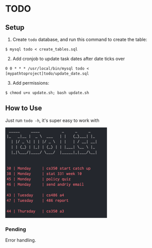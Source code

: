 # TODO

## Setup
1. Create `todo` database, and run this command to create the table:

```
$ mysql todo < create_tables.sql
```

2. Add cronjob to update task dates after date ticks over

```
0 0 * * * /usr/local/bin/mysql todo < [mypathtoproject]todo/update_date.sql
```

3. Add permissions:

```
$ chmod u+x update.sh; bash update.sh
```

## How to Use
Just run `todo -h`, it's super easy to work with

![example](example.png)

### Pending
Error handling.
